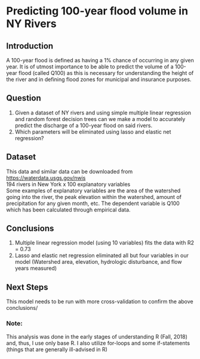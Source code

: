 # Predicting 100-year flood volume in NY Rivers

## Introduction
A 100-year flood is defined as having a 1% chance of occurring in any given year. It is of utmost importance to be able to predict the volume of a 100-year flood (called Q100) as this is necessary for understanding the height of the river and in defining flood zones for municipal and insurance purposes. 

## Question
1. Given a dataset of NY rivers and using simple multiple linear regression and random forest decision trees can we make a model to accurately predict the discharge of a 100-year flood on said rivers. 
2. Which parameters will be eliminated using lasso and elastic net regression?

## Dataset
This data and similar data can be downloaded from https://waterdata.usgs.gov/nwis  
194 rivers in New York x 100 explanatory variables  
Some examples of explanatory variables are the area of the watershed going into the river, the peak elevation within the watershed, amount of precipitation for any given month, etc. The dependent variable is Q100 which has been calculated through empirical data. 

## Conclusions
1. Multiple linear regression model (using 10 variables) fits the data with R2 = 0.73
2. Lasso and elastic net regression eliminated all but four variables in our model (Watershed area, elevation, hydrologic disturbance, and flow years measured)

## Next Steps
This model needs to be run with more cross-validation to confirm the above conclusions/

### Note:
This analysis was done in the early stages of understanding R (Fall, 2018) and, thus, I use only base R. I also utilize for-loops and some if-statements (things that are generally ill-advised in R)






